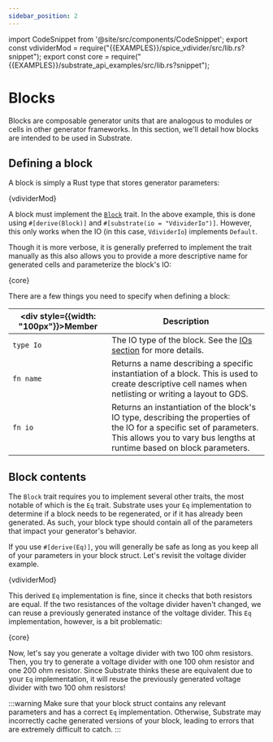 ```yaml
---
sidebar_position: 2
---
```


import CodeSnippet from '@site/src/components/CodeSnippet';
export const vdividerMod = require("{{EXAMPLES}}/spice_vdivider/src/lib.rs?snippet");
export const core = require("{{EXAMPLES}}/substrate_api_examples/src/lib.rs?snippet");

# Blocks

Blocks are composable generator units that are analogous to modules or cells in other generator frameworks. In this section, we'll detail how blocks are intended to be used in Substrate.

## Defining a block

A block is simply a Rust type that stores generator parameters:

<CodeSnippet language="rust" snippet="vdivider-struct">{vdividerMod}</CodeSnippet>

A block must implement the [`Block`] trait. In the
above example, this is done using `#[derive(Block)]` and `#[substrate(io = "VdividerIo")]`. However, this only works when the IO (in this
case, `VdividerIo`) implements `Default`.

Though it is more verbose, it is generally preferred to implement the trait manually as this also allows you to provide a more descriptive name for generated cells and parameterize the block's IO:

<CodeSnippet language="rust" snippet="sram-block">{core}</CodeSnippet>

There are a few things you need to specify when defining a block:

| <div style={{width: "100px"}}>Member</div> | Description                                                                                                                                                                                      |
| ------------------------------------------ | ------------------------------------------------------------------------------------------------------------------------------------------------------------------------------------------------ |
| `type Io`                                  | The IO type of the block. See the [IOs section](./io.md) for more details.                                                                                                                       |
| `fn name`                                  | Returns a name describing a specific instantiation of a block. This is used to create descriptive cell names when netlisting or writing a layout to GDS.                                         |
| `fn io`                                    | Returns an instantiation of the block's IO type, describing the properties of the IO for a specific set of parameters. This allows you to vary bus lengths at runtime based on block parameters. |

## Block contents

The `Block` trait requires you to implement several other traits, the most notable of which is the `Eq` trait. Substrate uses your `Eq` implementation to determine if a block needs to be regenerated, or if it has already been generated. As such, your block type should contain all of the parameters that impact your generator's behavior.

If you use `#[derive(Eq)]`, you will generally be safe as long as you keep all of your parameters in your block struct. Let's revisit the voltage divider example.

<CodeSnippet language="rust" snippet="vdivider-struct">{vdividerMod}</CodeSnippet>

This derived `Eq` implementation is fine, since it checks that both resistors are equal. If the two resistances of the voltage divider haven't changed, we can reuse a previously generated instance of the voltage divider. This `Eq` implementation, however, is a bit problematic:

<CodeSnippet language="rust" snippet="vdivider-bad-eq">{core}</CodeSnippet>

Now, let's say you generate a voltage divider with two 100 ohm resistors. Then, you try to generate a voltage divider with one 100 ohm resistor and one 200 ohm resistor. Since Substrate thinks these are equivalent due to your `Eq` implementation, it will reuse the previously generated voltage divider with two 100 ohm resistors!

:::warning
Make sure that your block struct contains any relevant parameters and has a correct `Eq` implementation. Otherwise, Substrate may incorrectly cache generated versions of your block, leading to errors that are extremely difficult to catch.
:::

[`Block`]: {{API}}/substrate/block/trait.Block
